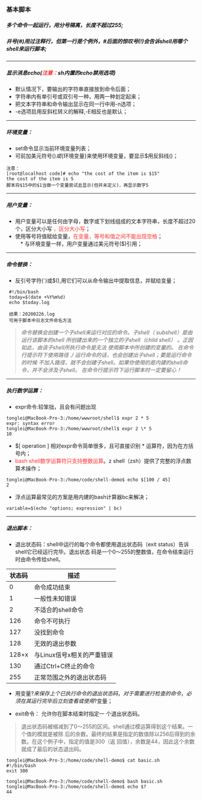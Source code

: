### 基本脚本
##### 多个命令一起运行，用分号隔离，长度不超过255; 
  
##### 井号(#)用过注释行，但第一行是个例外，#后面的惊叹号(!)会告诉shell用哪个shell来运行脚本;  
***
##### 显示消息echo(<font color=#FF3030>注意：</font>sh内置的echo禁用选项)
- 默认情况下，要输出的字符串直接放到命令后面；
- 字符串内有单引号或双引号一种，用两一种划定起来；
- 把文本字符串和命令输出显示在同一行中用-n选项；
- -e选项启用反斜杠转义的解释,-E相反也是默认；  
 *** 
##### 环境变量：  
- set命令显示当前环境变量列表；
- 可前加美元符号($)或${环境变量}来使用环境变量，要显示$用反斜线(\)；
```
注意：
[root@localhost code]# echo "the cost of the item is $15"
the cost of the item is 5
脚本将$15中的$1当做一个变量尝试去显示(但并未定义)，再显示数字5
```
***
##### 用户变量： 
- 用户变量可以是任何由字母，数字或下划线组成的文本字符串，长度不超过20个，区分大小写 <font color=#FF3030>，区分大小写</font>；  
- 使用等号将值赋给变量，<font color=#FF3030>在变量，等号和值之间不能出现空格</font>；  
&emsp;* 与环境变量一样，用户变量通过美元符号($)引用；

***
##### 命令替换：
- 反引号字符(`)或$(),用它们可以从命令输出中提取信息，并赋给变量；
```
 #!/bin/bash
 today=$(date +%Y%m%d)
 echo $today.log
 
 结果：20200226.log
 可用于脚本中日志文件命名方法
```
> *命令替换会创建一个子shell来运行对应的命令。子shell（ subshell）是由运行该脚本的shell 所创建出来的一个独立的子shell（child shell） 。正因如此，由该子shell所执行命令是无法 使用脚本中所创建的变量的。 在命令行提示符下使用路径 ./ 运行命令的话，也会创建出子shell；要是运行命令的时候 不加入路径，就不会创建子shell。如果你使用的是内建的shell命令，并不会涉及子shell。 在命令行提示符下运行脚本时一定要留心！*

***
##### 执行数学运算：
- expr命令:较笨拙，且会有问题出现
```
tonglei@MacBook-Pro-3:/home/wwwroot/shell$ expr 2 * 5
expr: syntax error
tonglei@MacBook-Pro-3:/home/wwwroot/shell$ expr 2 \* 5
10
```
- $[ operation ] 相对expr命令简单很多，且可直接识别 * 运算符，因为在方括号内；
- <font color=#FF3030>bash shell数学运算符只支持整数运算</font>。z shell（zsh）提供了完整的浮点数算术操作；
```
tonglei@MacBook-Pro-3:/home/code/shell-demo$ echo $[100 / 45]
2
```
- 浮点运算最常见的方案是用内建的bash计算器bc来解决；
```
variable=$(echo "options; expression" | bc)
```
***
##### 退出脚本：
- 退出状态码：shell中运行的每个命令都使用退出状态码（exit status）告诉shell它已经运行完毕。退出状态 码是一个0～255的整数值，在命令结束运行时由命令传给shell。

状态码|描述
-|-
0|命令成功结束
1|一般性未知错误
2|不适合的shell命令
126|命令不可执行
127|没找到命令
128|无效的退出参数
128+x|与Linux信号x相关的严重错误
130|通过Ctrl+C终止的命令
255|正常范围之外的退出状态码

- 用变量$?来保存上个已执行命令的退出状态码，对于需要进行检查的 命令，必须在其运行完毕后立刻查看或使用$?变量；

- exit命令： 允许你在脚本结束时指定一 个退出状态码。

> 退出状态码被缩减到了0～255的区间。shell通过模运算得到这个结果。一个值的模就是被除 后的余数。最终的结果是指定的数值除以256后得到的余数。在这个例子中，指定的值是300（返 回值），余数是44，因此这个余数就成了最后的状态退出码。
```
tonglei@MacBook-Pro-3:/home/code/shell-demo$ cat basic.sh
#!/bin/bash
exit 300

tonglei@MacBook-Pro-3:/home/code/shell-demo$ bash basic.sh
tonglei@MacBook-Pro-3:/home/code/shell-demo$ echo $?
44
```